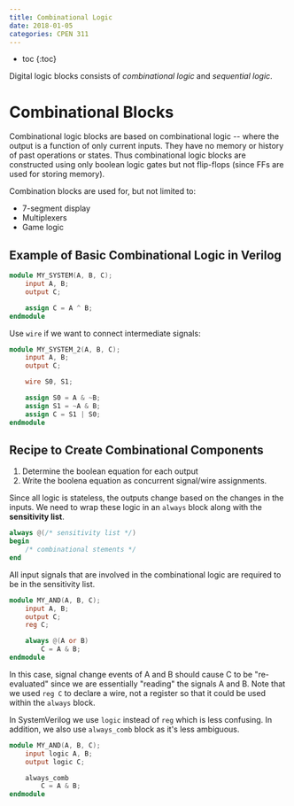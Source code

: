 ```yaml
---
title: Combinational Logic
date: 2018-01-05
categories: CPEN 311
---
```


- toc
{:toc}

Digital logic blocks consists of *combinational logic* and *sequential logic*. 

# Combinational Blocks

Combinational logic blocks are based on combinational logic -- where the output is a function of only current inputs. They have no memory or history of past operations or states. Thus combinational logic blocks are constructed using only boolean logic gates but not flip-flops (since FFs are used for storing memory).

Combination blocks are used for, but not limited to:
- 7-segment display
- Multiplexers
- Game logic

## Example of Basic Combinational Logic in Verilog

```verilog
module MY_SYSTEM(A, B, C);
	input A, B;
	output C;

	assign C = A ^ B;
endmodule 
```

Use `wire` if we want to connect intermediate signals:

```verilog
module MY_SYSTEM_2(A, B, C);
	input A, B;
	output C;

	wire S0, S1;

	assign S0 = A & ~B;
	assign S1 = ~A & B;
	assign C = S1 | S0;
endmodule
```

## Recipe to Create Combinational Components

1. Determine the boolean equation for each output
2. Write the boolena equation as concurrent signal/wire assignments.

Since all logic is stateless, the outputs change based on the changes in the inputs. We need to wrap these logic in an `always` block along with the **sensitivity list**.

```verilog
always @(/* sensitivity list */)
begin
	/* combinational stements */
end
```

All input signals that are involved in the combinational logic are required to be in the sensitivity list.

```verilog
module MY_AND(A, B, C);
	input A, B;
	output C;
	reg C;

	always @(A or B)
		C = A & B;
endmodule
```

In this case, signal change events of A and B should cause C to be "re-evaluated" since we are essentially "reading" the signals A and B. Note that we used `reg C` to declare a wire, not a register so that it could be used within the `always` block.

In SystemVerilog we use `logic` instead of `reg` which is less confusing. In addition, we also use `always_comb` block as it's less ambiguous.

```verilog
module MY_AND(A, B, C);
	input logic A, B;
	output logic C;

	always_comb
		C = A & B;
endmodule
``` 
